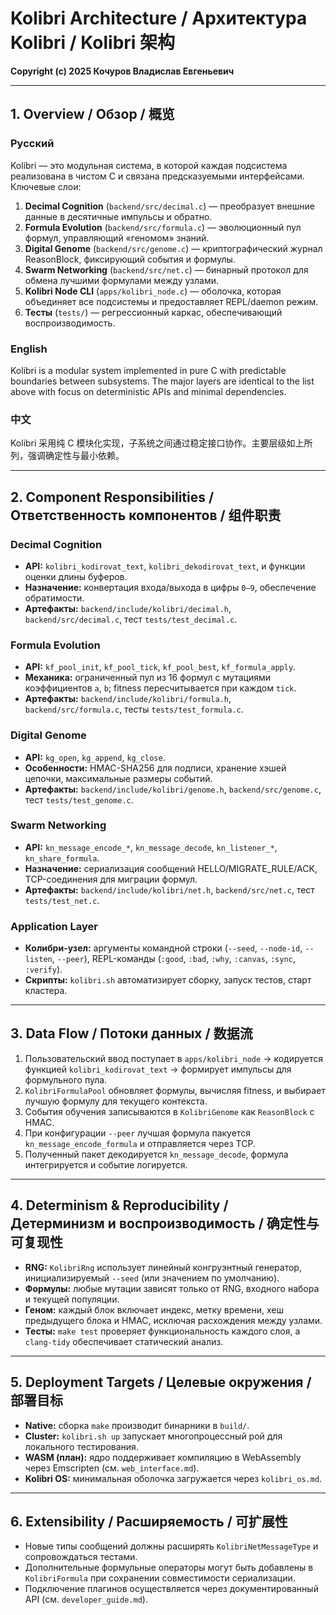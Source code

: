 # Kolibri Architecture / Архитектура Kolibri / Kolibri 架构

**Copyright (c) 2025 Кочуров Владислав Евгеньевич**

---

## 1. Overview / Обзор / 概览

### Русский
Kolibri — это модульная система, в которой каждая подсистема реализована в чистом C и связана предсказуемыми интерфейсами. Ключевые слои:
1. **Decimal Cognition** (`backend/src/decimal.c`) — преобразует внешние данные в десятичные импульсы и обратно.
2. **Formula Evolution** (`backend/src/formula.c`) — эволюционный пул формул, управляющий «геномом» знаний.
3. **Digital Genome** (`backend/src/genome.c`) — криптографический журнал ReasonBlock, фиксирующий события и формулы.
4. **Swarm Networking** (`backend/src/net.c`) — бинарный протокол для обмена лучшими формулами между узлами.
5. **Kolibri Node CLI** (`apps/kolibri_node.c`) — оболочка, которая объединяет все подсистемы и предоставляет REPL/daemon режим.
6. **Тесты** (`tests/`) — регрессионный каркас, обеспечивающий воспроизводимость.

### English
Kolibri is a modular system implemented in pure C with predictable boundaries between subsystems. The major layers are identical to the list above with focus on deterministic APIs and minimal dependencies.

### 中文
Kolibri 采用纯 C 模块化实现，子系统之间通过稳定接口协作。主要层级如上所列，强调确定性与最小依赖。

---

## 2. Component Responsibilities / Ответственность компонентов / 组件职责

### Decimal Cognition
- **API:** `kolibri_kodirovat_text`, `kolibri_dekodirovat_text`, и функции оценки длины буферов.
- **Назначение:** конвертация входа/выхода в цифры `0–9`, обеспечение обратимости.
- **Артефакты:** `backend/include/kolibri/decimal.h`, `backend/src/decimal.c`, тест `tests/test_decimal.c`.

### Formula Evolution
- **API:** `kf_pool_init`, `kf_pool_tick`, `kf_pool_best`, `kf_formula_apply`.
- **Механика:** ограниченный пул из 16 формул с мутациями коэффициентов `a`, `b`; fitness пересчитывается при каждом `tick`.
- **Артефакты:** `backend/include/kolibri/formula.h`, `backend/src/formula.c`, тесты `tests/test_formula.c`.

### Digital Genome
- **API:** `kg_open`, `kg_append`, `kg_close`.
- **Особенности:** HMAC-SHA256 для подписи, хранение хэшей цепочки, максимальные размеры событий.
- **Артефакты:** `backend/include/kolibri/genome.h`, `backend/src/genome.c`, тест `tests/test_genome.c`.

### Swarm Networking
- **API:** `kn_message_encode_*`, `kn_message_decode`, `kn_listener_*`, `kn_share_formula`.
- **Назначение:** сериализация сообщений HELLO/MIGRATE_RULE/ACK, TCP-соединения для миграции формул.
- **Артефакты:** `backend/include/kolibri/net.h`, `backend/src/net.c`, тест `tests/test_net.c`.

### Application Layer
- **Колибри-узел:** аргументы командной строки (`--seed`, `--node-id`, `--listen`, `--peer`), REPL-команды (`:good`, `:bad`, `:why`, `:canvas`, `:sync`, `:verify`).
- **Скрипты:** `kolibri.sh` автоматизирует сборку, запуск тестов, старт кластера.

---

## 3. Data Flow / Потоки данных / 数据流

1. Пользовательский ввод поступает в `apps/kolibri_node` → кодируется функцией `kolibri_kodirovat_text` → формирует импульсы для формульного пула.
2. `KolibriFormulaPool` обновляет формулы, вычисляя fitness, и выбирает лучшую формулу для текущего контекста.
3. События обучения записываются в `KolibriGenome` как `ReasonBlock` с HMAC.
4. При конфигурации `--peer` лучшая формула пакуется `kn_message_encode_formula` и отправляется через TCP.
5. Полученный пакет декодируется `kn_message_decode`, формула интегрируется и событие логируется.

---

## 4. Determinism & Reproducibility / Детерминизм и воспроизводимость / 确定性与可复现性

- **RNG:** `KolibriRng` использует линейный конгруэнтный генератор, инициализируемый `--seed` (или значением по умолчанию).
- **Формулы:** любые мутации зависят только от RNG, входного набора и текущей популяции.
- **Геном:** каждый блок включает индекс, метку времени, хеш предыдущего блока и HMAC, исключая расхождения между узлами.
- **Тесты:** `make test` проверяет функциональность каждого слоя, а `clang-tidy` обеспечивает статический анализ.

---

## 5. Deployment Targets / Целевые окружения / 部署目标

- **Native:** сборка `make` производит бинарники в `build/`.
- **Cluster:** `kolibri.sh up` запускает многопроцессный рой для локального тестирования.
- **WASM (план):** ядро поддерживает компиляцию в WebAssembly через Emscripten (см. `web_interface.md`).
- **Kolibri OS:** минимальная оболочка загружается через `kolibri_os.md`.

---

## 6. Extensibility / Расширяемость / 可扩展性

- Новые типы сообщений должны расширять `KolibriNetMessageType` и сопровождаться тестами.
- Дополнительные формульные операторы могут быть добавлены в `KolibriFormula` при сохранении совместимости сериализации.
- Подключение плагинов осуществляется через документированный API (см. `developer_guide.md`).

